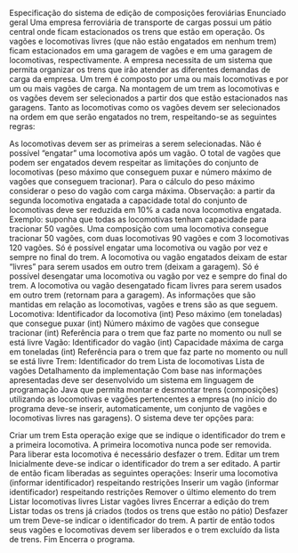 Especificação do sistema de edição de composições feroviárias
Enunciado geral
Uma empresa ferroviária de transporte de cargas possui um pátio central onde ficam estacionados os trens que estão em operação. Os vagões e locomotivas livres (que não estão engatados em nenhum trem) ficam estacionados em uma garagem de vagões e em uma garagem de locomotivas, respectivamente. A empresa necessita de um sistema que permita organizar os trens que irão atender as diferentes demandas de carga da empresa. Um trem é composto por uma ou mais locomotivas e por um ou mais vagões de carga. Na montagem de um trem as locomotivas e os vagões devem ser selecionados a partir dos que estão estacionados nas garagens. Tanto as locomotivas como os vagões devem ser selecionados na ordem em que serão engatados no trem, respeitando-se as seguintes regras:

As locomotivas devem ser as primeiras a serem selecionadas. Não é possível “engatar” uma locomotiva após um vagão.
O total de vagões que podem ser engatados devem respeitar as limitações do conjunto de locomotivas (peso máximo que conseguem puxar e número máximo de vagões que conseguem tracionar). Para o cálculo do peso máximo considerar o peso do vagão com carga máxima.
Observação: a partir da segunda locomotiva engatada a capacidade total do conjunto de locomotivas deve ser reduzida em 10% a cada nova locomotiva engatada. Exemplo: suponha que todas as locomotivas tenham capacidade para tracionar 50 vagões. Uma composição com uma locomotiva consegue tracionar 50 vagões, com duas locomotivas 90 vagões e com 3 locomotivas 120 vagões.
Só é possível engatar uma locomotiva ou vagão por vez e sempre no final do trem. A locomotiva ou vagão engatados deixam de estar “livres” para serem usados em outro trem (deixam a garagem).
Só é possível desengatar uma locomotiva ou vagão por vez e sempre do final do trem. A locomotiva ou vagão desengatado ficam livres para serem usados em outro trem (retornam para a garagem). As informações que são mantidas em relação as locomotivas, vagões e trens são as que seguem.
Locomotiva:
Identificador da locomotiva (int)
Peso máximo (em toneladas) que consegue puxar (int)
Número máximo de vagões que consegue tracionar (int)
Referência para o trem que faz parte no momento ou null se está livre
Vagão:
Identificador do vagão (int)
Capacidade máxima de carga em toneladas (int)
Referência para o trem que faz parte no momento ou null se está livre
Trem:
Identificador do trem
Lista de locomotivas
Lista de vagões
Detalhamento da implementação
Com base nas informações apresentadas deve ser desenvolvido um sistema em linguagem de programação Java que permita montar e desmontar trens (composições) utilizando as locomotivas e vagões pertencentes a empresa (no início do programa deve-se inserir, automaticamente, um conjunto de vagões e locomotivas livres nas garagens). O sistema deve ter opções para:

Criar um trem
Esta operação exige que se indique o identificador do trem e a primeira locomotiva. A primeira locomotiva nunca pode ser removida. Para liberar esta locomotiva é necessário desfazer o trem.
Editar um trem
Inicialmente deve-se indicar o identificador do trem a ser editado. A partir de então ficam liberadas as seguintes operações:
Inserir uma locomotiva (informar identificador) respeitando restrições
Inserir um vagão (informar identificador) respeitando restrições
Remover o último elemento do trem
Listar locomotivas livres
Listar vagões livres
Encerrar a edição do trem
Listar todas os trens já criados (todos os trens que estão no pátio)
Desfazer um trem
Deve-se indicar o identificador do trem. A partir de então todos seus vagões e locomotivas devem ser liberados e o trem excluído da lista de trens.
Fim
Encerra o programa.
